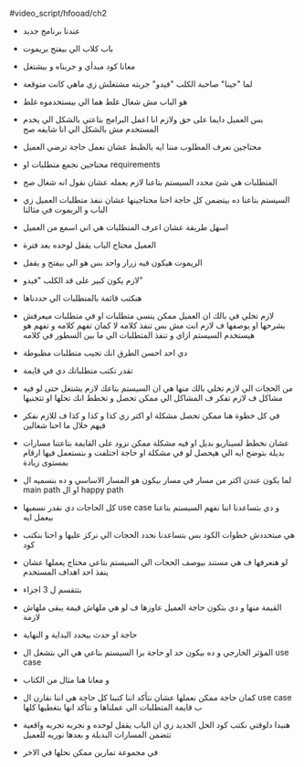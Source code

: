 #video_script/hfooad/ch2

- عندنا برنامج جديد
- باب كلاب الي بيفتح بريموت
- معانا كود مبدأي و جربناه و بيشتغل
- لما "جينا" صاحبة الكلب "فيدو" جربته مشتغلش زي ماهي كانت متوقعة
- هو الباب مش شغال غلط هما الي بيستخدموه غلط
- بس العميل دايما على حق ولازم انا اعمل البرامج بتاعتي بالشكل الي يخدم المستخدم مش بالشكل الي انا شايفه صح
- محتاجين نعرف المطلوب مننا ايه بالظبط عشان نعمل حاجة ترضي العميل
- محتاجين نجمع متطلبات او requirements
- المتطلبات هي شئ محدد السيستم بتاعنا لازم يعمله عشان نقول انه شغال صح
- السيستم بتاعنا ده بيتضمن كل حاجة احنا محتاجينها عشان ننفذ متطلبات العميل زي الباب و الريموت في مثالنا
- اسهل طريقة عشان اعرف المتطلبات هي اني اسمع من العميل
- العميل محتاج الباب يقفل لوحده بعد فترة
- الريموت هيكون فيه زرار واحد بس هو الي بيفتح و يقفل
- لازم يكون كبير على قد الكلب "فيدو"
- هنكتب قائمة بالمتطلبات الي حددناها
- لازم تخلي في بالك ان العميل ممكن ينسى متطلبات او في متطلبات ميعرفش يشرحها او يوصفها ف لازم انت مش بس تنفذ كلامه لا كمان تفهم كلامه و تفهم هو هيستخدم السيستم ازاي و تنفذ المتطلبات الي ما بين السطور في كلامه
- دي احد احسن الطرق انك تجيب متطلبات مظبوطة
- تقدر تكتب متطلباتك دي في قايمة

- من الحجات الي لازم تخلي بالك منها هي ان السيستم بتاعك لازم يشتغل حتى لو فيه مشاكل ف لازم تفكر ف المشاكل الي ممكن تحصل و تخطط انك تحلها او تتجنبها
- في كل خطوة هنا ممكن تحصل مشكلة او اكتر زي كذا و كذا و كذا ف للازم نفكر فيهم خلال ما احنا شغالين
- عشان نخطط لسيناريو بديل او فيه مشكلة ممكن نزود على القايمة بتاعتنا مسارات بديلة بتوضح ايه الي هيحصل لو في مشكلة او حاجة اختلفت و بنستعمل فيها ارقام بمستوى زيادة
- لما يكون عندن اكتر من مسار في مسار بيكون هو المسار الاساسي و ده بنسميه ال main path او ال happy path
- كل الحاجات دي نقدر نسميها use case و دي بتساعدنا اننا نفهم السيستم بتاعنا بيعمل ايه
- هي مبتحددش خطوات الكود بس بتساعدنا نحدد الحجات الي نركز عليها و احنا بنكتب كود
- لو هنعرفها ف هي مستند بيوصف الحجات الي السيستم بتاعي محتاج يعملها عشان ينفذ احد اهداف المستخدم
- بتتقسم ل 3 اجزاء
- القيمة منها و دي بتكون حاجة العميل عاوزها ف لو هي ملهاش قيمة يبقى ملهاش لازمة
- حاجة او حدث بيحدد البداية و النهاية
- المؤثر الخارجي و ده بيكون حد او حاجة برا السيستم بتاعي هي الي بتشغل ال use case
- و معانا هنا مثال من الكتاب
- كمان حاجة ممكن نعملها عشان نتأكد اننا كتبنا كل حاجة هي اننا نقارن ال use case ب قايمة المتطلبات الي عملناها و نتأكد انها بتغطيها كلها 

- هنبدا دلوقتي نكتب كود الحل الجديد زي ان الباب يقفل لوحده و نجربه تجربه واقعية تتضمن المسارات البديلة و بعدها نوريه للعميل 
- في مجموعة تمارين ممكن نحلها في الاخر
